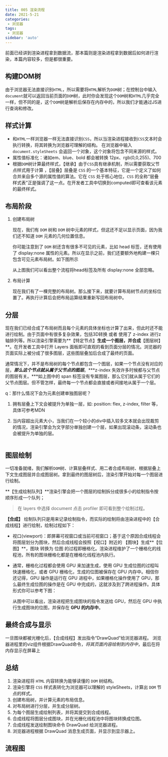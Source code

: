 ```yaml
---
title: 005 渲染流程
date: 2021-5-21
categories: 
 - 浏览器
tags:
 - 浏览器
sidebar: 'auto'
---
```

前面已经讲到渲染进程拿到数据流，那本篇则是渲染进程拿到数据后如何进行渲染，本篇内容较多，但是都很重要。

## 构建DOM树

   由于浏览器无法直接识别`HTML`，所以需要将`HTML`解析为`DOM`树；在控制台中输入`document`就可以返回当前页面的`DOM`树，此时你会发现这个`DOM`树和`HTML`几乎完全一样，但不同的是，这个`DOM`树是解析后保存在内存中的，所以我们才能通过JS进行查询和修改。

## 样式计算

   - 和`HTML`一样浏览器一样无法直接识别`CSS`，所以当渲染进程接收到`CSS`文本时会执行转换，将其转换为浏览器可理解的结构。 在浏览器中输入 ` document.styleSheets` 会返回一个对象，这个对象将包含不同来源的样式。
   - 属性值标准化：诸如em、blue、bold 都会被转换 12px、rgb(0,0,255)、700
   - 根据`DOM`树计算最终样式，【继承】由于`CSS`具有继承机制，所以需要获取父节点样式用于计算 ，【层叠】层叠是 `CSS` 的一个基本特征，它是一个定义了如何合并来自多个源的属性值的算法。它在 `CSS` 处于核心地位，`CSS` 的全称“层叠样式表”正是强调了这一点。在开发者工具中切换到computed即可查看该元素的最终样式。

## 布局阶段

   1. 创建布局树

      现在，我们有 `DOM` 树和 `DOM` 树中元素的样式，但这还不足以显示页面，因为我们还不知道 `DOM` 元素的几何位置信息。

      你可能注意到了 `DOM` 树还含有很多不可见的元素，比如 head 标签，还有使用了 display:none 属性的元素。所以在显示之前，我们还要额外地构建一棵只包含可见元素布局树。如下图所示
      <img :src="$withBase('/brower/layouttree.png')">

      

      从上图我们可以看出整个流程将head标签及所有 display:none 全部忽略。

   2. 布局计算

      现在我们有了一棵完整的布局树。那么接下来，就要计算布局树节点的坐标位置了。再执行计算后会把布局运算结果重新写回布局树中。

## 分层

   现在我们已经合成了布局树而且每个元素的具体坐标也计算了出来，但此时还不能进行绘制。由于页面中有很多复杂效果，包括3D转换 或者 使用了 z-index 进行z轴排列等。所以渲染引擎需要为**【特定节点】**生成一个图层，并合成**【图层树】**。在开发者工具中打开 Layers 面板即可直观的看到页面分层的情况。浏览器的页面实际上被分成了很多图层，这些图层叠加后合成了最终的页面。<img :src="$withBase('/brower/layoutandlayers.png')">

   通常情况下，并不是布局树的每个节点都包含一个图层，如果一个节点没有对应的层，***那么这个节点就从属于父节点的图层***。***z-index 失效许多时候都与父节点的图层有关。***如上图中的 span 标签没有专属图层，那么它们就从属于它们的父节点图层。但不管怎样，最终每一个节点都会直接或者间接地从属于一个层。

   q：那什么情况下会为元素创建单独图层呢？

   1. 拥有层叠上下文会被提升为单独一层，如: position: flex, z-index, filter 等，具体可参考MDN

      [MDN层叠上下文]: (https://developer.mozilla.org/zh-CN/docs/Web/CSS/CSS_Positioning/Understanding_z_index/The_stacking_context)

   2. 当内容超出元素大小，当我们在一个较小的div中插入较多文本就会出现裁剪的情况，渲染引擎会为文字部分单独创建一个层，如果出现滚动条，滚动条也会被提升为单独的层。
      
      <img :src="$withBase('/brower/overflow.png')">
   
## 图层绘制

   一切准备就绪，我们解析`DOM`树、计算层叠样式、用二者合成布局树、根据层叠上下文生成图层并合成图层树。拿到最终的图层树后，渲染引擎开始对每一个图层进行绘制。

   **【生成绘制队列】**渲染引擎会把一个图层的绘制拆分成很多小的绘制指令按顺序形成一个队列；

   > 在 layers 中选择 document 点击 profiler 即可看到整个绘制过程。

   **【合成】** 绘制队列只是用来记录绘制指令，而实际的绘制将由渲染进程中的【合成线程】进行绘制，绘制过程如下：

   - 视口(viewport)：即屏幕可视窗口或当前可视窗口；基于这个原因合成线程会将图层划分为图块，然后合成线程会按照【视口】附近的 【图块】生成**【位图】**，图块 转换为 位图 的过程即栅格化。渲染进程维护了一个栅格化的线程池，所有的图块栅格化都是在栅格化线程池内执行。<img :src="$withBase('/brower/raster.png')">

   - 通常，栅格化过程都会使用 GPU 来加速生成，使用 GPU 生成位图的过程叫快速栅格化，或者 GPU 栅格化，生成的位图被保存在 GPU 内存中。相信你还记得，GPU 操作是运行在 GPU 进程中，如果栅格化操作使用了 GPU，那么最终生成位图的操作是在 GPU 中完成的，这就涉及到了跨进程操作。具体形式你可以参考下图：<img :src="$withBase('/brower/gpuraster.png')">

     从图中可以看出，渲染进程把生成图块的指令发送给 GPU，然后在 GPU 中执行生成图块的位图，并保存在 **GPU 的内存中**。

## 最终合成与显示

   一旦图块都被光栅化后，【合成线程】发出指令“DrawQuad”给浏览器进程。 浏览器进程里的viz组件根据DrawQuad命令，*将其页面内容绘制到内存中*，最后在将内存显示在屏幕上

## 总结

1. 渲染进程将 `HTML` 内容转换为能够读懂的 `DOM` 树结构。
2. 渲染引擎将 `CSS` 样式表转化为浏览器可以理解的 styleSheets，计算出 `DOM` 节点的样式。
3. 创建布局树，并计算元素的布局信息。
4. 对布局树进行分层，并生成分层树。
5. 为每个图层生成绘制列表，并将其提交到合成线程。
6. 合成线程将图层分成图块，并在光栅化线程池中将图块转换成位图。
7. 合成线程发送绘制图块命令 DrawQuad 给浏览器进程。
8. 浏览器进程根据 DrawQuad 消息生成页面，并显示到显示器上。

## 流程图
<img :src="$withBase('/brower/flowchart.png')">
